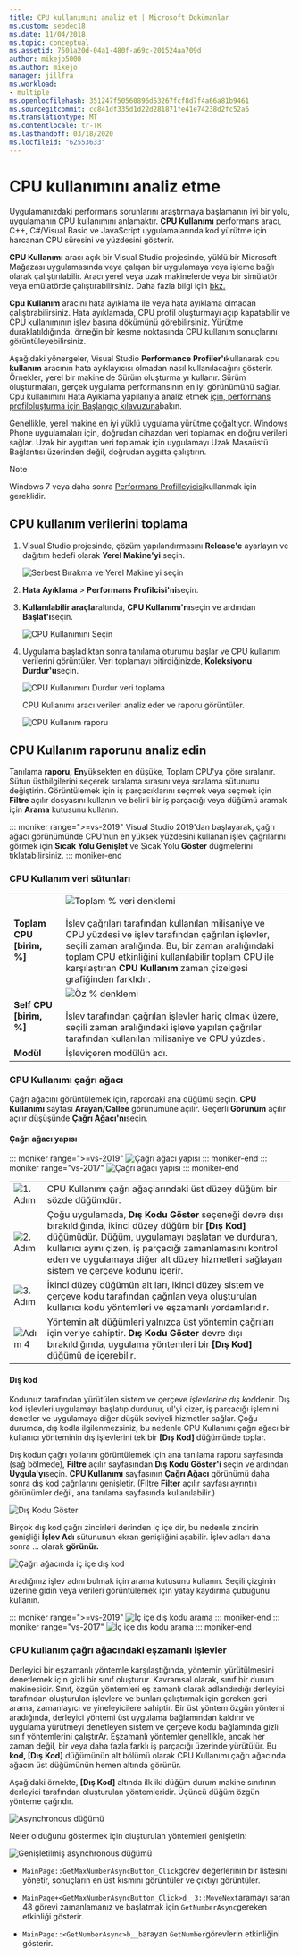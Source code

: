 ```yaml
---
title: CPU kullanımını analiz et | Microsoft Dokümanlar
ms.custom: seodec18
ms.date: 11/04/2018
ms.topic: conceptual
ms.assetid: 7501a20d-04a1-480f-a69c-201524aa709d
author: mikejo5000
ms.author: mikejo
manager: jillfra
ms.workload:
- multiple
ms.openlocfilehash: 351247f50560896d53267fcf8d7f4a66a81b9461
ms.sourcegitcommit: cc841df335d1d22d281871fe41e74238d2fc52a6
ms.translationtype: MT
ms.contentlocale: tr-TR
ms.lasthandoff: 03/18/2020
ms.locfileid: "62553633"
---
```

# <a name="analyze-cpu-usage"></a>CPU kullanımını analiz etme

Uygulamanızdaki performans sorunlarını araştırmaya başlamanın iyi bir yolu, uygulamanın CPU kullanımını anlamaktır. **CPU Kullanımı** performans aracı, C++, C#/Visual Basic ve JavaScript uygulamalarında kod yürütme için harcanan CPU süresini ve yüzdesini gösterir.

**CPU Kullanımı** aracı açık bir Visual Studio projesinde, yüklü bir Microsoft Mağazası uygulamasında veya çalışan bir uygulamaya veya işleme bağlı olarak çalıştırılabilir. Aracı yerel veya uzak makinelerde veya bir simülatör veya emülatörde çalıştırabilirsiniz. Daha fazla bilgi için [bkz.](../profiling/running-profiling-tools-with-or-without-the-debugger.md)

**Cpu Kullanım** aracını hata ayıklama ile veya hata ayıklama olmadan çalıştırabilirsiniz. Hata ayıklamada, CPU profil oluşturmayı açıp kapatabilir ve CPU kullanımının işlev başına dökümünü görebilirsiniz. Yürütme duraklatıldığında, örneğin bir kesme noktasında CPU kullanım sonuçlarını görüntüleyebilirsiniz.

Aşağıdaki yönergeler, Visual Studio **Performance Profiler'ı**kullanarak cpu **kullanım** aracının hata ayıklayıcısı olmadan nasıl kullanılacağını gösterir. Örnekler, yerel bir makine de Sürüm oluşturma yı kullanır. Sürüm oluşturmaları, gerçek uygulama performansının en iyi görünümünü sağlar. Cpu kullanımını Hata Ayıklama yapılarıyla analiz etmek [için, performans profiloluşturma için Başlangıç kılavuzuna](../profiling/beginners-guide-to-performance-profiling.md)bakın.

Genellikle, yerel makine en iyi yüklü uygulama yürütme çoğaltıyor. Windows Phone uygulamaları için, doğrudan cihazdan veri toplamak en doğru verileri sağlar. Uzak bir aygıttan veri toplamak için uygulamayı Uzak Masaüstü Bağlantısı üzerinden değil, doğrudan aygıtta çalıştırın.

>[!NOTE]
>Windows 7 veya daha sonra [Performans Profilleyicisi](../profiling/profiling-feature-tour.md)kullanmak için gereklidir.

## <a name="collect-cpu-usage-data"></a>CPU kullanım verilerini toplama

1. Visual Studio projesinde, çözüm yapılandırmasını **Release'e** ayarlayın ve dağıtım hedefi olarak **Yerel Makine'yi** seçin.

    ![Serbest Bırakma ve Yerel Makine'yi seçin](../profiling/media/cpuuse_selectreleaselocalmachine.png "Serbest Bırakma ve Yerel Makine'yi seçin")

1. **Hata Ayıklama** > **Performans Profilcisi'ni**seçin.

1. **Kullanılabilir araçlar**altında, **CPU Kullanımı'nı**seçin ve ardından **Başlat'ı**seçin.

    ![CPU Kullanımını Seçin](../profiling/media/cpuuse_lib_choosecpuusage.png "CPU Kullanımını Seçin")

4. Uygulama başladıktan sonra tanılama oturumu başlar ve CPU kullanım verilerini görüntüler. Veri toplamayı bitirdiğinizde, **Koleksiyonu Durdur'u**seçin.

   ![CPU Kullanımını Durdur veri toplama](../profiling/media/cpu_use_wt_stopcollection.png "CPU Kullanımını Durdur veri toplama")

   CPU Kullanımı aracı verileri analiz eder ve raporu görüntüler.

   ![CPU Kullanım raporu](../profiling/media/cpu_use_wt_report.png "CPU Kullanım raporu")

## <a name="analyze-the-cpu-usage-report"></a>CPU Kullanım raporunu analiz edin

Tanılama **raporu, En**yüksekten en düşüke, Toplam CPU'ya göre sıralanır. Sütun üstbilgilerini seçerek sıralama sırasını veya sıralama sütununu değiştirin. Görüntülemek için iş parçacıklarını seçmek veya seçmek için **Filtre** açılır dosyasını kullanın ve belirli bir iş parçacığı veya düğümü aramak için **Arama** kutusunu kullanın.

::: moniker range=">=vs-2019"
Visual Studio 2019'dan başlayarak, çağrı ağacı görünümünde CPU'nun en yüksek yüzdesini kullanan işlev çağrılarını görmek için **Sıcak Yolu Genişlet** ve Sıcak Yolu **Göster** düğmelerini tıklatabilirsiniz.
::: moniker-end

### <a name="cpu-usage-data-columns"></a><a name="BKMK_Call_tree_data_columns"></a>CPU Kullanım veri sütunları

|||
|-|-|
|**Toplam CPU [birim, %]**|![Toplam % veri denklemi](../profiling/media/cpu_use_wt_totalpercentequation.png "CPU_USE_WT_TotalPercentEquation")<br /><br /> İşlev çağrıları tarafından kullanılan milisaniye ve CPU yüzdesi ve işlev tarafından çağrılan işlevler, seçili zaman aralığında. Bu, bir zaman aralığındaki toplam CPU etkinliğini kullanılabilir toplam CPU ile karşılaştıran **CPU Kullanım** zaman çizelgesi grafiğinden farklıdır.|
|**Self CPU [birim, %]**|![Öz % denklemi](../profiling/media/cpu_use_wt_selflpercentequation.png "CPU_USE_WT_SelflPercentEquation")<br /><br /> İşlev tarafından çağrılan işlevler hariç olmak üzere, seçili zaman aralığındaki işleve yapılan çağrılar tarafından kullanılan milisaniye ve CPU yüzdesi.|
|**Modül**|İşleviçeren modülün adı.

### <a name="the-cpu-usage-call-tree"></a><a name="BKMK_The_CPU_Usage_call_tree"></a>CPU Kullanımı çağrı ağacı

Çağrı ağacını görüntülemek için, rapordaki ana düğümü seçin. **CPU Kullanımı** sayfası **Arayan/Callee** görünümüne açılır. Geçerli **Görünüm** açılır açılır düşüşünde **Çağrı Ağacı'nı**seçin.

#### <a name="call-tree-structure"></a><a name="BKMK_Call_tree_structure"></a>Çağrı ağacı yapısı

::: moniker range=">=vs-2019"
![Çağrı ağacı yapısı](../profiling/media/vs-2019/cpu-use-wt-getmaxnumbercalltree-annotated.png "Çağrı ağacı yapısı")
::: moniker-end
::: moniker range="vs-2017"
![Çağrı ağacı yapısı](../profiling/media/cpu_use_wt_getmaxnumbercalltree_annotated.png "Çağrı ağacı yapısı")
::: moniker-end

|||
|-|-|
|![1. Adım](../profiling/media/procguid_1.png "ProcGuid_1")|CPU Kullanımı çağrı ağaçlarındaki üst düzey düğüm bir sözde düğümdür.|
|![2. Adım](../profiling/media/procguid_2.png "ProcGuid_2")|Çoğu uygulamada, **Dış Kodu Göster** seçeneği devre dışı bırakıldığında, ikinci düzey düğüm bir **[Dış Kod]** düğümüdür. Düğüm, uygulamayı başlatan ve durduran, kullanıcı ayını çizen, iş parçacığı zamanlamasını kontrol eden ve uygulamaya diğer alt düzey hizmetleri sağlayan sistem ve çerçeve kodunu içerir.|
|![3. Adım](../profiling/media/procguid_3.png "ProcGuid_3")|İkinci düzey düğümün alt ları, ikinci düzey sistem ve çerçeve kodu tarafından çağrılan veya oluşturulan kullanıcı kodu yöntemleri ve eşzamanlı yordamlarıdır.|
|![Adım 4](../profiling/media/procguid_4.png "ProcGuid_4")|Yöntemin alt düğümleri yalnızca üst yöntemin çağrıları için veriye sahiptir. **Dış Kodu Göster** devre dışı bırakıldığında, uygulama yöntemleri bir **[Dış Kod]** düğümü de içerebilir.|

#### <a name="external-code"></a><a name="BKMK_External_Code"></a>Dış kod

Kodunuz tarafından yürütülen sistem ve çerçeve *işlevlerine dış kod*denir. Dış kod işlevleri uygulamayı başlatıp durdurur, uI'yi çizer, iş parçacığı işlemini denetler ve uygulamaya diğer düşük seviyeli hizmetler sağlar. Çoğu durumda, dış kodla ilgilenmezsiniz, bu nedenle CPU Kullanımı çağrı ağacı bir kullanıcı yönteminin dış işlevlerini tek bir **[Dış Kod]** düğümünde toplar.

Dış kodun çağrı yollarını görüntülemek için ana tanılama raporu sayfasında (sağ bölmede), **Filtre** açılır sayfasından **Dış Kodu Göster'i** seçin ve ardından **Uygula'yı**seçin. **CPU Kullanımı** sayfasının **Çağrı Ağacı** görünümü daha sonra dış kod çağrılarını genişletir. (Filtre **Filter** açılır sayfası ayrıntılı görünümler değil, ana tanılama sayfasında kullanılabilir.)

![Dış Kodu Göster](../profiling/media/cpu_use_wt_filterview.png "Dış Kodu Göster")

Birçok dış kod çağrı zincirleri derinden iç içe dir, bu nedenle zincirin genişliği **İşlev Adı** sütununun ekran genişliğini aşabilir. İşlev adları daha sonra ... olarak **görünür.**

![Çağrı ağacında iç içe dış kod](../profiling/media/cpu_use_wt_showexternalcodetoowide.png "Çağrı ağacında iç içe dış kod")

Aradığınız işlev adını bulmak için arama kutusunu kullanın. Seçili çizginin üzerine gidin veya verileri görüntülemek için yatay kaydırma çubuğunu kullanın.

::: moniker range=">=vs-2019"
![İç içe dış kodu arama](../profiling/media/vs-2019/cpu-use-wt-showexternalcodetoowide-found.png "İç içe dış kodu arama")
::: moniker-end
::: moniker range="vs-2017"
![İç içe dış kodu arama](../profiling/media/cpu_use_wt_showexternalcodetoowide_found.png "İç içe dış kodu arama")
::: moniker-end

### <a name="asynchronous-functions-in-the-cpu-usage-call-tree"></a><a name="BKMK_Asynchronous_functions_in_the_CPU_Usage_call_tree"></a>CPU kullanım çağrı ağacındaki eşzamanlı işlevler

 Derleyici bir eşzamanlı yöntemle karşılaştığında, yöntemin yürütülmesini denetlemek için gizli bir sınıf oluşturur. Kavramsal olarak, sınıf bir durum makinesidir. Sınıf, özgün yöntemleri eş zamanlı olarak adlandırdığı derleyici tarafından oluşturulan işlevlere ve bunları çalıştırmak için gereken geri arama, zamanlayıcı ve yineleyicilere sahiptir. Bir üst yöntem özgün yöntemi aradığında, derleyici yöntemi üst uygulama bağlamından kaldırır ve uygulama yürütmeyi denetleyen sistem ve çerçeve kodu bağlamında gizli sınıf yöntemlerini çalıştırAr. Eşzamanlı yöntemler genellikle, ancak her zaman değil, bir veya daha fazla farklı iş parçacığı üzerinde yürütülür. Bu **kod, [Dış** **Kod]** düğümünün alt bölümü olarak CPU Kullanımı çağrı ağacında ağacın üst düğümünün hemen altında görünür.

Aşağıdaki örnekte, **[Dış Kod]** altında ilk iki düğüm durum makine sınıfının derleyici tarafından oluşturulan yöntemleridir. Üçüncü düğüm özgün yönteme çağrıdır.

![Asynchronous düğümü](media/cpu_use_wt_getmaxnumberasync_selected.png "Asynchronous düğümü")

Neler olduğunu göstermek için oluşturulan yöntemleri genişletin:

![Genişletilmiş asynchronous düğümü](media/cpu_use_wt_getmaxnumberasync_expandedcalltree.png "Genişletilmiş asynchronous düğümü")

- `MainPage::GetMaxNumberAsyncButton_Click`görev değerlerinin bir listesini yönetir, sonuçların en üst kısmını görüntüler ve çıktıyı görüntüler.

- `MainPage+<GetMaxNumberAsyncButton_Click>d__3::MoveNext`aramayı saran 48 görevi zamanlamanız ve başlatmak için `GetNumberAsync`gereken etkinliği gösterir.

- `MainPage::<GetNumberAsync>b__b`arayan `GetNumber`görevlerin etkinliğini gösterir.
